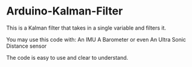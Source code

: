 # Arduino-Kalman-Filter

This is a Kalman filter that takes in a single variable and filters it.

You may use this code with:
An IMU
A Barometer
or even
An Ultra Sonic Distance sensor

The code is easy to use and clear to understand.
